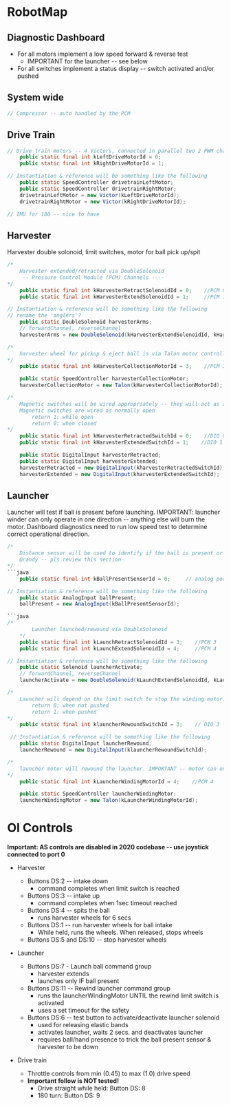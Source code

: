# RobotMap

## Diagnostic Dashboard
* For all motors implement a low speed forward & reverse test
  * IMPORTANT for the launcher -- see below
* For all switches implement a status display -- switch activated and/or pushed

## System wide
```java
// Compressor -- auto handled by the PCM
```

## Drive Train
```java
// Drive train motors -- 4 Victors, connected in parallel two 2 PWM channels
    public static final int kLeftDriveMotorId = 0;
    public static final int kRightDriveMotorId = 1;

// Instantiation & reference will be something like the following
    public static SpeedController drivetrainLeftMotor;
    public static SpeedController drivetrainRightMotor;
    drivetrainLeftMotor = new Victor(kLeftDriveMotorId);
    drivetrainRightMotor = new Victor(kRightDriveMotorId);

// IMU for 180 -- nice to have
```

## Harvester
Harvester double solonoid, limit switches, motor for ball pick up/spit
```java
/*
    Harvester extended/retracted via DoubleSolenoid
     -- Pressure Control Module (PCM) Channels ----
*/
    public static final int kHarvesterRetractSolenoidId = 0;    //PCM 0
    public static final int kHarvesterExtendSolenoidId = 1;     //PCM 1

// Instantiation & reference will be something like the following
// rename the 'anglers'?
    public static DoubleSolenoid harvesterArms;
    // forwardChannel, reverseChannel
    harvesterArms = new DoubleSolenoid(kHarvesterExtendSolenoidId, kHarvesterRetractSolenoidId);
```

```java
/*
    harvester wheel for pickup & eject ball is via Talon motor controller on a PWM channel
*/
    public static final int kHarvesterCollectionMotorId = 3;    //PCM 3

    public static SpeedController harvesterCollectionMotor;
    harvesterCollectionMotor = new Talon(kHarvesterCollectionMotorId);
```

```java
/*
    Magnetic switches will be wired appropriately -- they will act as a single switch for the program
    Magnetic switches are wired as normally open
        return 1: while open
        return 0: when closed
*/
    public static final int kHarvesterRetractedSwitchId = 0;    //DIO 0
    public static final int kHarvesterExtendedSwitchId = 1;    //DIO 1

    public static DigitalInput harvesterRetracted;
    public static DigitalInput harvesterExtended;
    harvesterRetracted = new DigitalInput(kharvesterRetractedSwitchId);
    harvesterExtended = new DigitalInput(kharvesterExtendedSwitchId);
```

## Launcher
Launcher will test if ball is present before launching.
IMPORTANT: launcher winder can only operate in one direction -- anything else will burn the motor. Dashboard diagnostics need to run low speed test to determine correct operational direction.

```java
/*
    Distance sensor will be used to identify if the ball is present or not
    @randy -- pls review this section
*/
```java
    public static final int kBallPresentSensorId = 0;     // analog port 0

// Instantiation & reference will be something like the following
    public static AnalogInput ballPresent;
    ballPresent = new AnalogInput(kBallPresentSensorId);

```java
/*
        Launcher launched/rewound via DoubleSolonoid
    */
    public static final int kLaunchRetractSolenoidId = 3;    //PCM 3
    public static final int kLaunchExtendSolenoidId = 4;     //PCM 4

// Instantiation & reference will be something like the following
    public static Solenoid launcherActivate;
    // forwardChannel, reverseChannel
    launcherActivate = new DoubleSolenoid(kLaunchExtendSolenoidId, kLaunchRetractSolenoidId);
```

```java
/*
    Launcher will depend on the limit switch to stop the winding motor. The limit switches will be wired so that programmatically they act as a single limit switch. Rewind switch is normally closed.
        return 0: when not pushed
        return 1: when pushed
*/
    public static final int klauncherRewoundSwitchId = 3;    // DIO 3

 // Instantiation & reference will be something like the following
    public static DigitalInput launcherRewound;
    launcherRewound = new DigitalInput(klauncherRewoundSwitchId);
```

```java
/*
    launcher motor will rewound the launcher. IMPORTANT -- motor can only operate one direction!
*/
    public static final int kLauncherWindingMotorId = 4;    //PCM 4

    public static SpeedController launcherWindingMotor;
    launcherWindingMotor = new Talon(kLauncherWindingMotorId);
```

# OI Controls
**Important: AS controls are disabled in 2020 codebase -- use joystick connected to port 0**
* Harvester
    * Buttons DS:2 -- intake down
        * command completes when limit switch is reached
    * Buttons DS:3 -- intake up
        * command completes when 1sec timeout reached
    * Buttons DS:4 -- spits the ball
        * runs harvester wheels for 6 secs
    * Buttons DS:1 -- run harvester wheels for ball intake
        * While held, runs the wheels. When released, stops wheels
    * Buttons DS:5 and DS:10 -- stop harvester wheels

* Launcher
    * Buttons DS:7 - Launch ball command group
        * harvester extends
        * launches only IF ball present
    * Buttons DS:11 -- Rewind launcher command group
        * runs the launcherWindingMotor UNTIL the rewind limit switch is activated
        * uses a set timeout for the safety
    * Buttons DS:6 -- test button to activate/deactivate launcher
      solenoid
        * used for releasing elastic bands
        * activates launcher, waits 2 secs. and deactivates launcher
        * requires ball/hand presence to trick the ball present sensor & harvester to be down

* Drive train
    * Throttle controls from min (0.45) to max (1.0) drive speed
    * **Important follow is NOT tested!**
        * Drive straight while held: Button DS: 8
        * 180 turn: Button DS: 9

